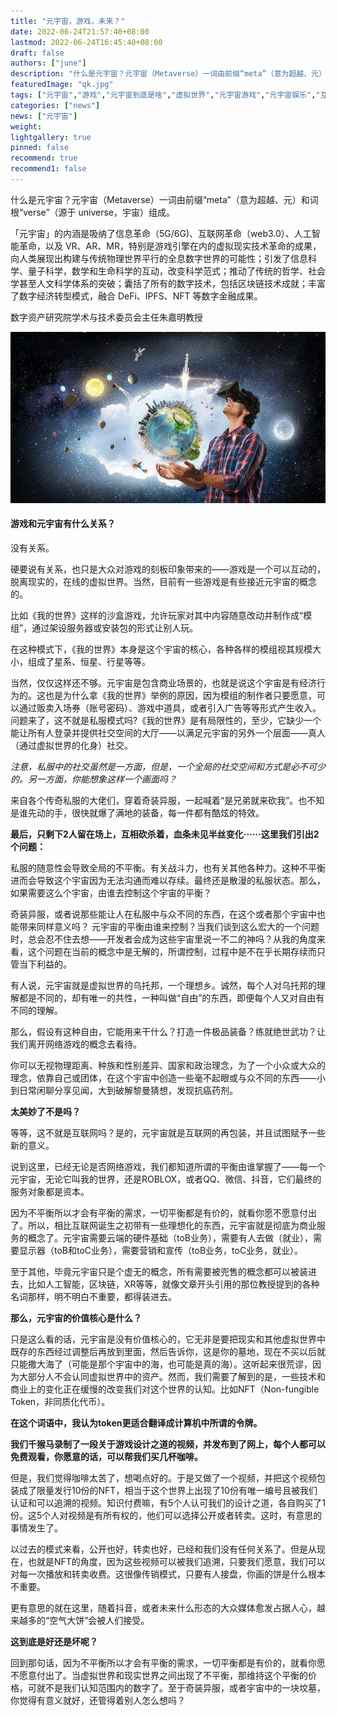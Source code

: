 ```yaml
---
title: "元宇宙，游戏，未来？"
date: 2022-06-24T21:57:40+08:00
lastmod: 2022-06-24T16:45:40+08:00
draft: false
authors: ["june"]
description: "什么是元宇宙？元宇宙（Metaverse）一词由前缀“meta”（意为超越、元）和词根“verse”（源于 universe，宇宙）组成。"
featuredImage: "qk.jpg"
tags: ["元宇宙","游戏","元宇宙到底是啥","虚拟世界","元宇宙游戏","元宇宙娱乐","互联网"]
categories: ["news"]
news: ["元宇宙"]
weight: 
lightgallery: true
pinned: false
recommend: true
recommend1: false
---
```



什么是元宇宙？元宇宙（Metaverse）一词由前缀“meta”（意为超越、元）和词根“verse”（源于 universe，宇宙）组成。

「元宇宙」的内涵是吸纳了信息革命（5G/6G)、互联网革命（web3.0）、人工智能革命，以及 VR、AR、MR，特别是游戏引擎在内的虚拟现实技术革命的成果，向人类展现出构建与传统物理世界平行的全息数字世界的可能性；引发了信息科学、量子科学，数学和生命科学的互动，改变科学范式；推动了传统的哲学、社会学甚至人文科学体系的突破；囊括了所有的数字技术，包括区块链技术成就；丰富了数字经济转型模式，融合 DeFi、IPFS、NFT 等数字金融成果。

数字资产研究院学术与技术委员会主任朱嘉明教授

![img](qk.jpg)



#### 游戏和元宇宙有什么关系？

没有关系。

硬要说有关系，也只是大众对游戏的刻板印象带来的——游戏是一个可以互动的，脱离现实的，在线的虚拟世界。当然，目前有一些游戏是有些接近元宇宙的概念的。

比如《我的世界》这样的沙盒游戏，允许玩家对其中内容随意改动并制作成“模组”，通过架设服务器或安装包的形式让别人玩。

在这种模式下，《我的世界》本身是这个宇宙的核心，各种各样的模组视其规模大小，组成了星系、恒星、行星等等。

当然，仅仅这样还不够。元宇宙是包含商业场景的，也就是说这个宇宙是有经济行为的。这也是为什么拿《我的世界》举例的原因，因为模组的制作者只要愿意，可以通过贩卖入场券（账号密码）、游戏中道具，或者引入广告等等形式产生收入。问题来了，这不就是私服模式吗?《我的世界》是有局限性的，至少，它缺少一个能让所有人登录并提供社交空间的大厅——以满足元宇宙的另外一个层面——真人（通过虚拟世界的化身）社交。

*注意，私服中的社交虽然是一方面，但是，一个全局的社交空间和方式是必不可少的。另一方面，你能想象这样一个画面吗？*

来自各个传奇私服的大佬们，穿着奇装异服，一起喊着“是兄弟就来砍我”。也不知是谁先动的手，很快就爆了满地的装备，每一件都有酷炫的特效。



**最后，只剩下2人留在场上，互相砍杀着，血条未见半丝变化······这里我们引出2个问题：** 

私服的随意性会导致全局的不平衡。有关战斗力，也有关其他各种力。这种不平衡进而会导致这个宇宙因为无法沟通而难以存续。最终还是散漫的私服状态。那么，如果需要这么个宇宙，由谁去控制这个宇宙的平衡？

奇装异服，或者说那些能让人在私服中与众不同的东西，在这个或者那个宇宙中也能带来同样意义吗？
元宇宙的平衡由谁来控制？当我们谈到这么宏大的一个问题时，总会忍不住去想——开发者会成为这些宇宙里说一不二的神吗？从我的角度来看，这个问题在当前的概念中是无解的，所谓控制，过程中是不在乎长期存续而只管当下利益的。

有人说，元宇宙就是虚拟世界的乌托邦，一个理想乡。诚然，每个人对乌托邦的理解都是不同的，却有唯一的共性，一种叫做“自由”的东西，即便每个人又对自由有不同的理解。

那么，假设有这种自由，它能用来干什么？打造一件极品装备？练就绝世武功？让我们离开网络游戏的概念去看待。

你可以无视物理距离、种族和性别差异、国家和政治理念，为了一个小众或大众的理念，依靠自己或团体，在这个宇宙中创造一些毫不起眼或与众不同的东西——小到日常闲聊分享见闻，大到破解黎曼猜想，发现抗癌药剂。



**太美妙了不是吗？** 

等等，这不就是互联网吗？是的，元宇宙就是互联网的再包装，并且试图赋予一些新的意义。

说到这里，已经无论是否网络游戏，我们都知道所谓的平衡由谁掌握了——每一个元宇宙，无论它叫我的世界，还是ROBLOX，或者QQ、微信、抖音，它们最终的服务对象都是资本。

因为不平衡所以才会有平衡的需求，一切平衡都是有价的，就看你愿不愿意付出了。所以，相比互联网诞生之初带有一些理想化的东西，元宇宙就是彻底为商业服务的概念了。元宇宙需要云端的硬件基础（toB业务），需要有人去做（就业），需要显示器（toB和toC业务），需要营销和宣传（toB业务，toC业务，就业）。

至于其他，毕竟元宇宙只是个虚无的概念，所有需要被兜售的概念都可以被装进去，比如人工智能，区块链，XR等等，就像文章开头引用的那位教授提到的各种名词那样，明不明白不重要，都得装进去。



**那么，元宇宙的价值核心是什么？** 

只是这么看的话，元宇宙是没有价值核心的，它无非是要把现实和其他虚拟世界中既存的东西经过调整后再放到里面，然后告诉你，这是你的墓地，现在不买以后就只能撒大海了（可能是那个宇宙中的海，也可能是真的海）。这听起来很荒谬，因为大部分人不会认同虚拟世界中的资产。然而，我们需要了解到的是，一些技术和商业上的变化正在缓慢的改变我们对这个世界的认知。比如NFT（Non-fungible Token，非同质化代币）。



**在这个词语中，我认为token更适合翻译成计算机中所谓的令牌。** 

**我们千猴马录制了一段关于游戏设计之道的视频，并发布到了网上，每个人都可以免费观看，你愿意的话，可以帮我们买几杯咖啡。** 

但是，我们觉得咖啡太苦了，想喝点好的。于是又做了一个视频，并把这个视频包装成了限量发行10份的NFT，相当于这个世界上出现了10份有唯一编号且被我们认证和可以追溯的视频。知识付费嘛，有5个人认可我们的设计之道，各自购买了1份。这5个人对视频是有所有权的，他们可以选择公开或者转卖。这时，有意思的事情发生了。

以过去的模式来看，公开也好，转卖也好，已经和我们没有任何关系了。但是从现在，也就是NFT的角度，因为这些视频可以被我们追溯，只要我们愿意，我们可以对每一次播放和转卖收费。这很像传销模式，只要有人接盘，你画的饼是什么根本不重要。

更有意思的就在这里，随着抖音，或者未来什么形态的大众媒体愈发占据人心，越来越多的“空气大饼”会被人们接受。



**这到底是好还是坏呢？** 

回到那句话，因为不平衡所以才会有平衡的需求，一切平衡都是有价的，就看你愿不愿意付出了。当虚拟世界和现实世界之间出现了不平衡，那维持这个平衡的价格，可就不是我们认知范围内的数字了。至于奇装异服，或者宇宙中的一块坟墓，你觉得有意义就好，还管得着别人怎么想吗？